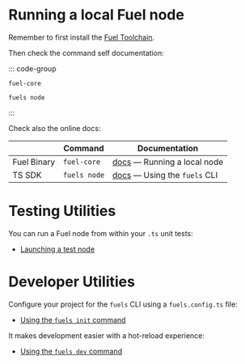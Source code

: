 # Running a local Fuel node

Remember to first install the [Fuel Toolchain](https://docs.fuel.network/guides/installation/).

Then check the command self documentation:

::: code-group

```sh-vue [Fuel Binary]
fuel-core
```

<!-- ```sh-vue [Forc]
forc node
``` -->

```sh-vue [TS SDK]
fuels node
```

:::

Check also the online docs:

|             | Command      | Documentation                                                                                          |
| ----------- | ------------ | ------------------------------------------------------------------------------------------------------ |
| Fuel Binary | `fuel-core`  | [docs](https://docs.fuel.network/guides/running-a-node/running-a-local-node/) — Running a local node   |
| TS SDK      | `fuels node` | [docs](https://docs.fuel.network/docs/fuels-ts/fuels-cli/commands/#fuels-node) — Using the `fuels` CLI |

<!-- | Forc | `forc node` | [docs](https://docs.fuel.network/docs/forc/commands/forc_node/) | -->

# Testing Utilities

You can run a Fuel node from within your `.ts` unit tests:

- [Launching a test node](../testing/launching-a-test-node.md)

# Developer Utilities

Configure your project for the `fuels` CLI using a `fuels.config.ts` file:

- [Using the `fuels init` command](../fuels-cli/commands.md#fuels-init)

It makes development easier with a hot-reload experience:

- [Using the `fuels dev` command](../fuels-cli/commands.md#fuels-dev)
